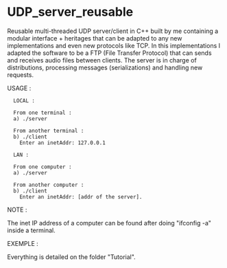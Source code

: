 # UDP_server_reusable
Reusable multi-threaded UDP server/client in C++ built by me containing a modular interface + heritages that can be adapted to any new implementations and even new protocols like TCP.
In this implementations I adapted the software to be a FTP (File Transfer Protocol) that can sends and receives audio files between clients. The server is in charge of distributions, processing messages (serializations) and handling new requests.

USAGE :

      LOCAL :

      From one terminal :
      a) ./server

      From another terminal :
      b) ./client
        Enter an inetAddr: 127.0.0.1

      LAN :

      From one computer :
      a) ./server

      From another computer :
      b) ./client
        Enter an inetAddr: [addr of the server]. 
    
NOTE :

The inet IP address of a computer can be found after doing "ifconfig -a" inside a terminal.

EXEMPLE :

Everything is detailed on the folder "Tutorial".
